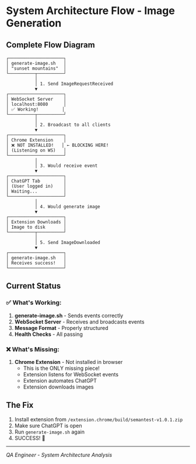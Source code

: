 # System Architecture Flow - Image Generation

## Complete Flow Diagram

```
┌─────────────────────┐
│ generate-image.sh   │
│ "sunset mountains"  │
└──────────┬──────────┘
           │
           │ 1. Send ImageRequestReceived
           ▼
┌─────────────────────┐
│ WebSocket Server    │
│ localhost:8080      │
│ ✅ Working!         │
└──────────┬──────────┘
           │
           │ 2. Broadcast to all clients
           ▼
┌─────────────────────┐
│ Chrome Extension    │
│ ❌ NOT INSTALLED!   │ ← BLOCKING HERE!
│ (Listening on WS)   │
└─────────────────────┘
           │
           │ 3. Would receive event
           ▼
┌─────────────────────┐
│ ChatGPT Tab         │
│ (User logged in)    │
│ Waiting...          │
└─────────────────────┘
           │
           │ 4. Would generate image
           ▼
┌─────────────────────┐
│ Extension Downloads │
│ Image to disk       │
└──────────┬──────────┘
           │
           │ 5. Send ImageDownloaded
           ▼
┌─────────────────────┐
│ generate-image.sh   │
│ Receives success!   │
└─────────────────────┘
```

## Current Status

### ✅ What's Working:
1. **generate-image.sh** - Sends events correctly
2. **WebSocket Server** - Receives and broadcasts events
3. **Message Format** - Properly structured
4. **Health Checks** - All passing

### ❌ What's Missing:
1. **Chrome Extension** - Not installed in browser
   - This is the ONLY missing piece!
   - Extension listens for WebSocket events
   - Extension automates ChatGPT
   - Extension downloads images

## The Fix
1. Install extension from `/extension.chrome/build/semantest-v1.0.1.zip`
2. Make sure ChatGPT is open
3. Run `generate-image.sh` again
4. SUCCESS! 🎉

---
*QA Engineer - System Architecture Analysis*
